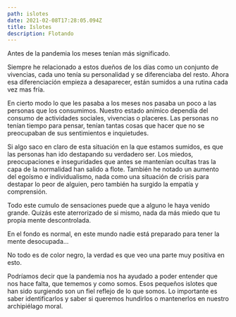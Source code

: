 ```yaml
---
path: islotes
date: 2021-02-08T17:28:05.094Z
title: Islotes
description: Flotando
---
```

Antes de la pandemia los meses tenían más significado. 

Siempre he relacionado a estos dueños de los días como un conjunto de vivencias, cada uno tenía su personalidad y se diferenciaba del resto. Ahora esa diferenciación empieza a desaparecer, están sumidos a una rutina cada vez mas fría.

En cierto modo lo que les pasaba a los meses nos pasaba un poco a las personas que los consumimos. Nuestro estado anímico dependía del consumo de actividades sociales, vivencias o placeres. Las personas no tenían tiempo para pensar, tenían tantas cosas que hacer que no se preocupaban de sus sentimientos e inquietudes.

Si algo saco en claro de esta situación en la que estamos sumidos, es que las personas han ido destapando su verdadero ser. Los miedos, preocupaciones e inseguridades que antes se mantenían ocultas tras la capa de la normalidad han salido a flote. También he notado un aumento del egoísmo e individualismo, nada como una situación de crisis para destapar lo peor de alguien, pero también ha surgido la empatía y comprensión.

Todo este cumulo de sensaciones puede que a alguno le haya venido grande. Quizás este aterrorizado de si mismo, nada da más miedo que tu propia mente descontrolada.

En el fondo es normal, en este mundo nadie está preparado para tener la mente desocupada...

No todo es de color negro, la verdad es que veo una parte muy positiva en esto. 

Podríamos decir que la pandemia nos ha ayudado a poder entender que nos hace falta, que tememos y como somos. Esos pequeños islotes que han sido surgiendo son un fiel reflejo de lo que somos. Lo importante es saber identificarlos y saber si queremos hundirlos o mantenerlos en nuestro archipiélago moral.